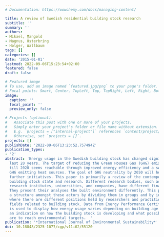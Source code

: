 ```yaml
---
# Documentation: https://wowchemy.com/docs/managing-content/

title: A review of Swedish residential building stock research
subtitle: ''
summary: ''
authors:
- Mikael, Mangold
- Magnus, Österbring
- Holger, Wallbaum
tags: []
categories: []
date: '2015-01-01'
lastmod: 2022-09-06T15:23:54+02:00
featured: false
draft: false

# Featured image
# To use, add an image named `featured.jpg/png` to your page's folder.
# Focal points: Smart, Center, TopLeft, Top, TopRight, Left, Right, BottomLeft, Bottom, BottomRight.
image:
  caption: ''
  focal_point: ''
  preview_only: false

# Projects (optional).
#   Associate this post with one or more of your projects.
#   Simply enter your project's folder or file name without extension.
#   E.g. `projects = ["internal-project"]` references `content/project/deep-learning/index.md`.
#   Otherwise, set `projects = []`.
projects: []
publishDate: '2022-09-06T13:23:52.757494Z'
publication_types:
- '2'
abstract: 'Energy usage in the Swedish building stock has changed significantly the
  last 20 years. The target of reducing the Green Houses Gas (GHG) emissions by 40%
  till 2020 seems reachable through improved energy efficiency and a switch to less
  GHG emitting heat sources. The goal of GHG neutrality by 2050 will however require
  further initiatives. This paper is primarily a review of the contemporary Swedish
  building stock state and research. Different research bodies, such as government
  research institutes, universities, and companies, have different financing and foci.
  They present their analyses the built environment differently. This paper creates
  a structure amongst these actors by dividing them in groups and by identifying topics
  where there are different positions held by researchers and practitioners in the
  fields related to building stock. Data from Energy Performance Certificates (EPC)
  is used to display how energy usage varies depending on building age. This gives
  an indication on how the building stock is developing and what possibilities there
  are to reach environmental targets.  '
publication: '*International Journal of Environmental Sustainability*'
doi: 10.18848/2325-1077/cgp/v11i02/55120
---
```

